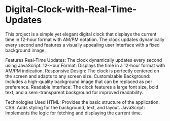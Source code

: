 # Digital-Clock-with-Real-Time-Updates

This project is a simple yet elegant digital clock that displays the current time in 12-hour format with AM/PM notation. The clock updates dynamically every second and features a visually appealing user interface with a fixed background image.

Features
Real-Time Updates: The clock dynamically updates every second using JavaScript.
12-Hour Format: Displays the time in a 12-hour format with AM/PM indication.
Responsive Design: The clock is perfectly centered on the screen and adapts to any screen size.
Customizable Background: Includes a high-quality background image that can be replaced as per preference.
Readable Interface: The clock features a large font size, bold text, and a semi-transparent background for improved readability.

Technologies Used
HTML: Provides the basic structure of the application.
CSS: Adds styling for the background, text, and layout.
JavaScript: Implements the logic for fetching and displaying the current time.
